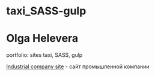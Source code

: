# taxi_SASS-gulp

# Olga Helevera

portfolio: sites
taxi, SASS, gulp

[Industrial company site](https://olgatop.github.io/taxi_SASS-gulp/  "Industrial company site") - сайт промышленной компании

